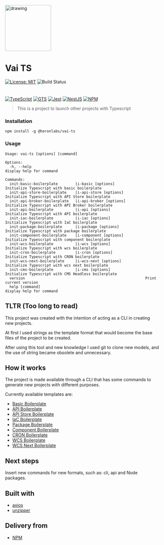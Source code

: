 <img src="https://public-static-heronlabs.s3.amazonaws.com/images/vai-ts/vai-ts.png" alt="drawing" width="150"/>

# Vai TS

[![License: MIT](https://img.shields.io/badge/License-MIT-yellow.svg)](https://opensource.org/licenses/MIT)
![Build Status](https://github.com/heronlabs/vai-ts/actions/workflows/main.yml/badge.svg?branch=main)

#

[![TypeScript](https://img.shields.io/badge/typescript-%23007ACC.svg?style=for-the-badge&logo=typescript&logoColor=white)](https://www.typescriptlang.org)
[![GTS](https://img.shields.io/badge/GTS-4285F4?style=for-the-badge&logo=google&logoColor=white)](https://github.com/google/gts)
[![Jest](https://img.shields.io/badge/-jest-%23C21325?style=for-the-badge&logo=jest&logoColor=white)](https://github.com/facebook/jest)
[![NestJS](https://img.shields.io/badge/nestjs-%23E0234E.svg?style=for-the-badge&logo=nestjs&logoColor=white)](https://docs.nestjs.com/)
[![NPM](https://img.shields.io/npm/v/@heronlabs/vai-ts?style=for-the-badge)](https://www.npmjs.com/package/@heronlabs/vai-ts)

> This is a project to launch other projects with Typescript

### Installation

```
npm install -g @heronlabs/vai-ts
```

### Usage

```
Usage: vai-ts [options] [command]

Options:
  -h, --help                                                    display help for command

Commands:
  init-basic-boilerplate        |i-basic [options]              Initialize Typescript with basic boilerplate
  init-api-store-boilerplate    |i-api-store [options]          Initialize Typescript with API Store boilerplate
  init-api-broker-boilerplate   |i-api-broker [options]         Initialize Typescript with API Broker boilerplate
  init-api-boilerplate          |i-api [options]                Initialize Typescript with API boilerplate
  init-iac-boilerplate          |i-iac [options]                Initialize Typescript with IaC boilerplate
  init-package-boilerplate      |i-package [options]            Initialize Typescript with package boilerplate
  init-component-boilerplate    |i-component [options]          Initialize Typescript with component boilerplate
  init-wcs-boilerplate          |i-wcs [options]                Initialize Typescript with wcs boilerplate
  init-cron-boilerplate         |i-cron [options]               Initialize Typescript with CRON boilerplate
  init-wcs-next-boilerplate     |i-wcs-next [options]           Initialize Typescript with wcs next boilerplate
  init-cms-boilerplate          |i-cms [options]                Initialize Typescript with CMS Headless boilerplate
  version                                                       Print current version
  help [command]                                                display help for command
```

## TLTR (Too long to read)

This project was created with the intention of acting as a CLI in creating new projects.

At first I used strings as the template format that would become the base files of the project to be created.

After using this tool and new knowledge I used git to clone new models, and the use of string became obsolete and unnecessary.

## How it works

The project is made available through a CLI that has some commands to generate new projects with different purposes.

Currently available templates are:

- [Basic Boilerplate](https://github.com/heronlabs/vai-ts-basic-boilerplate)
- [API Boilerplate](https://github.com/heronlabs/vai-ts-api-boilerplate)
- [API Store Boilerplate](https://github.com/heronlabs/vai-ts-api-store-boilerplate)
- [IaC Boilerplate](https://github.com/heronlabs/vai-ts-iac-boilerplate)
- [Package Boilerplate](https://github.com/heronlabs/vai-ts-package-boilerplate)
- [Component Boilerplate](https://github.com/heronlabs/vai-ts-component-boilerplate)
- [CRON Boilerplate](https://github.com/heronlabs/vai-ts-cron-boilerplate)
- [WCS Boilerplate](https://github.com/heronlabs/vai-ts-wcs-boilerplate)
- [WCS Next Boilerplate](https://github.com/heronlabs/vai-ts-wcs-next-boilerplate)

## Next steps

Insert new commands for new formats, such as: cli, api and Node packages.

## Built with

- [axios](https://github.com/axios)
- [unzipper](https://github.com/ZJONSSON/node-unzipper)

## Delivery from

- [NPM](https://www.npmjs.com/package/@heronlabs/vai-ts)
